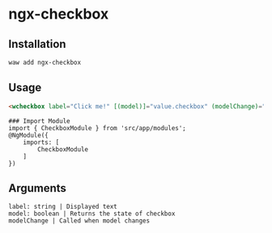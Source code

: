 # ngx-checkbox

## Installation

```sh
waw add ngx-checkbox
```

## Usage
```html
<wcheckbox label="Click me!" [(model)]="value.checkbox" (modelChange)="test()" ></wcheckbox>
```
```
### Import Module
import { CheckboxModule } from 'src/app/modules';
@NgModule({
	imports: [
		CheckboxModule
	]
})

```
## Arguments
```
label: string | Displayed text
model: boolean | Returns the state of checkbox
modelChange | Called when model changes
```
